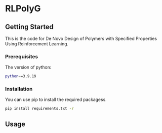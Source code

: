 # RLPolyG
<!-- GETTING STARTED -->
## Getting Started

This is the code for De Novo Design of Polymers with Specified Properties Using Reinforcement Learning.


### Prerequisites

The version of python:

  ```sh
  python==3.9.19
  ```

### Installation

You can use pip to install the required packagess.

  ```sh
  pip install requirements.txt -r
  ```

<!-- USAGE EXAMPLES -->
## Usage
